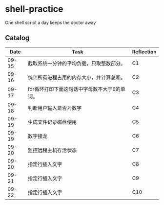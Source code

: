 # shell-practice
One shell script a day keeps the doctor away

## Catalog


Date | Task | Reflection
---------|----------|---------
 09-15 | 截取系统一分钟的平均负载，只取整数部分。 | C1
 09-16 | 统计所有进程占用的内存大小，并计算总和。 | C2
 09-17 | for循环打印下面这句话中字母数不大于6的单词。 | C3
 09-18 | 判断用户输入是否为数字 | C4
 09-19 | 生成文件记录磁盘使用 | C5
 09-19 | 数字接龙 | C6
 09-20 | 监控远程主机存活状态 | C7
 09-20 | 指定行插入文字 | C8
 09-21 | 指定行插入文字 | C9
 09-22 | 指定行插入文字 | C10

